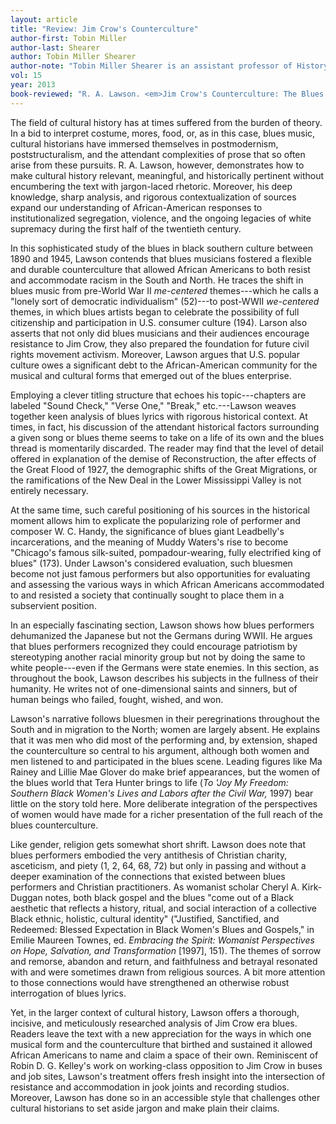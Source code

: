```yaml
---
layout: article
title: "Review: Jim Crow's Counterculture"
author-first: Tobin Miller
author-last: Shearer
author: Tobin Miller Shearer
author-note: "Tobin Miller Shearer is an assistant professor of History at University of Montana."
vol: 15
year: 2013
book-reviewed: "R. A. Lawson. <em>Jim Crow's Counterculture: The Blues and Black Southerners 1890-1945</em>. Baton Rouge: Louisiana State University Press, 2010. 304 pp. ISBN 978-0-8071-5227-0."
---
```


The field of cultural history has at times suffered from the burden of
theory. In a bid to interpret costume, mores, food, or, as in this case,
blues music, cultural historians have immersed themselves in
postmodernism, poststructuralism, and the attendant complexities of
prose that so often arise from these pursuits. R. A. Lawson, however,
demonstrates how to make cultural history relevant, meaningful, and
historically pertinent without encumbering the text with jargon-laced
rhetoric. Moreover, his deep knowledge, sharp analysis, and rigorous
contextualization of sources expand our understanding of
African-American responses to institutionalized segregation, violence,
and the ongoing legacies of white supremacy during the first half of the
twentieth century.

In this sophisticated study of the blues in black southern culture
between 1890 and 1945, Lawson contends that blues musicians fostered a
flexible and durable counterculture that allowed African Americans to
both resist and accommodate racism in the South and North. He traces the
shift in blues music from pre-World War II *me-centered* themes---which
he calls a "lonely sort of democratic individualism" (52)---to post-WWII
*we-centered* themes, in which blues artists began to celebrate the
possibility of full citizenship and participation in U.S. consumer
culture (194). Larson also asserts that not only did blues musicians and
their audiences encourage resistance to Jim Crow, they also prepared the
foundation for future civil rights movement activism. Moreover, Lawson
argues that U.S. popular culture owes a significant debt to the
African-American community for the musical and cultural forms that
emerged out of the blues enterprise.

Employing a clever titling structure that echoes his topic---chapters
are labeled "Sound Check," "Verse One," "Break," etc.---Lawson weaves
together keen analysis of blues lyrics with rigorous historical context.
At times, in fact, his discussion of the attendant historical factors
surrounding a given song or blues theme seems to take on a life of its
own and the blues thread is momentarily discarded. The reader may find
that the level of detail offered in explanation of the demise of
Reconstruction, the after effects of the Great Flood of 1927, the
demographic shifts of the Great Migrations, or the ramifications of the
New Deal in the Lower Mississippi Valley is not entirely necessary.

At the same time, such careful positioning of his sources in the
historical moment allows him to explicate the popularizing role of
performer and composer W. C. Handy, the significance of blues giant
Leadbelly's incarcerations, and the meaning of Muddy Waters's rise to
become "Chicago's famous silk-suited, pompadour-wearing, fully
electrified king of blues" (173). Under Lawson's considered evaluation,
such bluesmen become not just famous performers but also opportunities
for evaluating and assessing the various ways in which African Americans
accommodated to and resisted a society that continually sought to place
them in a subservient position.

In an especially fascinating section, Lawson shows how blues performers
dehumanized the Japanese but not the Germans during WWII. He argues that
blues performers recognized they could encourage patriotism by
stereotyping another racial minority group but not by doing the same to
white people---even if the Germans were state enemies. In this section,
as throughout the book, Lawson describes his subjects in the fullness of
their humanity. He writes not of one-dimensional saints and sinners, but
of human beings who failed, fought, wished, and won.

Lawson's narrative follows bluesmen in their peregrinations throughout
the South and in migration to the North; women are largely absent. He
explains that it was men who did most of the performing and, by
extension, shaped the counterculture so central to his argument,
although both women and men listened to and participated in the blues
scene. Leading figures like Ma Rainey and Lillie Mae Glover do make
brief appearances, but the women of the blues world that Tera Hunter
brings to life (*To 'Joy My Freedom: Southern Black Women's Lives and
Labors after the Civil War,* 1997) bear little on the story told here.
More deliberate integration of the perspectives of women would have made
for a richer presentation of the full reach of the blues counterculture.

Like gender, religion gets somewhat short shrift. Lawson does note that
blues performers embodied the very antithesis of Christian charity,
asceticism, and piety (1, 2, 64, 68, 72) but only in passing and without
a deeper examination of the connections that existed between blues
performers and Christian practitioners. As womanist scholar Cheryl A.
Kirk-Duggan notes, both black gospel and the blues "come out of a Black
aesthetic that reflects a history, ritual, and social interaction of a
collective Black ethnic, holistic, cultural identity" ("Justified,
Sanctified, and Redeemed: Blessed Expectation in Black Women's Blues and
Gospels," in Emilie Maureen Townes, ed. *Embracing the Spirit: Womanist
Perspectives on Hope, Salvation, and Transformation* \[1997\], 151). The
themes of sorrow and remorse, abandon and return, and faithfulness and
betrayal resonated with and were sometimes drawn from religious sources.
A bit more attention to those connections would have strengthened an
otherwise robust interrogation of blues lyrics.

Yet, in the larger context of cultural history, Lawson offers a
thorough, incisive, and meticulously researched analysis of Jim Crow era
blues. Readers leave the text with a new appreciation for the ways in
which one musical form and the counterculture that birthed and sustained
it allowed African Americans to name and claim a space of their own.
Reminiscent of Robin D. G. Kelley's work on working-class opposition to
Jim Crow in buses and job sites, Lawson's treatment offers fresh insight
into the intersection of resistance and accommodation in jook joints and
recording studios. Moreover, Lawson has done so in an accessible style
that challenges other cultural historians to set aside jargon and make
plain their claims.
